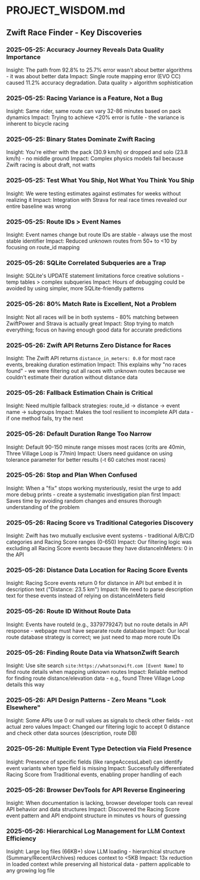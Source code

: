 # PROJECT_WISDOM.md

## Zwift Race Finder - Key Discoveries

### 2025-05-25: Accuracy Journey Reveals Data Quality Importance
Insight: The path from 92.8% to 25.7% error wasn't about better algorithms - it was about better data
Impact: Single route mapping error (EVO CC) caused 11.2% accuracy degradation. Data quality > algorithm sophistication

### 2025-05-25: Racing Variance is a Feature, Not a Bug
Insight: Same rider, same route can vary 32-86 minutes based on pack dynamics
Impact: Trying to achieve <20% error is futile - the variance is inherent to bicycle racing

### 2025-05-25: Binary States Dominate Zwift Racing
Insight: You're either with the pack (30.9 km/h) or dropped and solo (23.8 km/h) - no middle ground
Impact: Complex physics models fail because Zwift racing is about draft, not watts

### 2025-05-25: Test What You Ship, Not What You Think You Ship
Insight: We were testing estimates against estimates for weeks without realizing it
Impact: Integration with Strava for real race times revealed our entire baseline was wrong

### 2025-05-25: Route IDs > Event Names
Insight: Event names change but route IDs are stable - always use the most stable identifier
Impact: Reduced unknown routes from 50+ to <10 by focusing on route_id mapping

### 2025-05-26: SQLite Correlated Subqueries are a Trap
Insight: SQLite's UPDATE statement limitations force creative solutions - temp tables > complex subqueries
Impact: Hours of debugging could be avoided by using simpler, more SQLite-friendly patterns

### 2025-05-26: 80% Match Rate is Excellent, Not a Problem
Insight: Not all races will be in both systems - 80% matching between ZwiftPower and Strava is actually great
Impact: Stop trying to match everything; focus on having enough good data for accurate predictions

### 2025-05-26: Zwift API Returns Zero Distance for Races
Insight: The Zwift API returns `distance_in_meters: 0.0` for most race events, breaking duration estimation
Impact: This explains why "no races found" - we were filtering out all races with unknown routes because we couldn't estimate their duration without distance data

### 2025-05-26: Fallback Estimation Chain is Critical
Insight: Need multiple fallback strategies: route_id → distance → event name → subgroups
Impact: Makes the tool resilient to incomplete API data - if one method fails, try the next

### 2025-05-26: Default Duration Range Too Narrow
Insight: Default 90-150 minute range misses most races (crits are 40min, Three Village Loop is 77min)
Impact: Users need guidance on using tolerance parameter for better results (-t 60 catches most races)

### 2025-05-26: Stop and Plan When Confused
Insight: When a "fix" stops working mysteriously, resist the urge to add more debug prints - create a systematic investigation plan first
Impact: Saves time by avoiding random changes and ensures thorough understanding of the problem

### 2025-05-26: Racing Score vs Traditional Categories Discovery
Insight: Zwift has two mutually exclusive event systems - traditional A/B/C/D categories and Racing Score ranges (0-650)
Impact: Our filtering logic was excluding all Racing Score events because they have distanceInMeters: 0 in the API

### 2025-05-26: Distance Data Location for Racing Score Events
Insight: Racing Score events return 0 for distance in API but embed it in description text ("Distance: 23.5 km")
Impact: We need to parse description text for these events instead of relying on distanceInMeters field

### 2025-05-26: Route ID Without Route Data
Insight: Events have routeId (e.g., 3379779247) but no route details in API response - webpage must have separate route database
Impact: Our local route database strategy is correct; we just need to map more route IDs

### 2025-05-26: Finding Route Data via WhatsonZwift Search
Insight: Use site search `site:https://whatsonzwift.com [Event Name]` to find route details when mapping unknown routes
Impact: Reliable method for finding route distance/elevation data - e.g., found Three Village Loop details this way

### 2025-05-26: API Design Patterns - Zero Means "Look Elsewhere"
Insight: Some APIs use 0 or null values as signals to check other fields - not actual zero values
Impact: Changed our filtering logic to accept 0 distance and check other data sources (description, route DB)

### 2025-05-26: Multiple Event Type Detection via Field Presence
Insight: Presence of specific fields (like rangeAccessLabel) can identify event variants when type field is missing
Impact: Successfully differentiated Racing Score from Traditional events, enabling proper handling of each

### 2025-05-26: Browser DevTools for API Reverse Engineering
Insight: When documentation is lacking, browser developer tools can reveal API behavior and data structures
Impact: Discovered the Racing Score event pattern and API endpoint structure in minutes vs hours of guessing

### 2025-05-26: Hierarchical Log Management for LLM Context Efficiency
Insight: Large log files (66KB+) slow LLM loading - hierarchical structure (Summary/Recent/Archives) reduces context to <5KB
Impact: 13x reduction in loaded context while preserving all historical data - pattern applicable to any growing log file